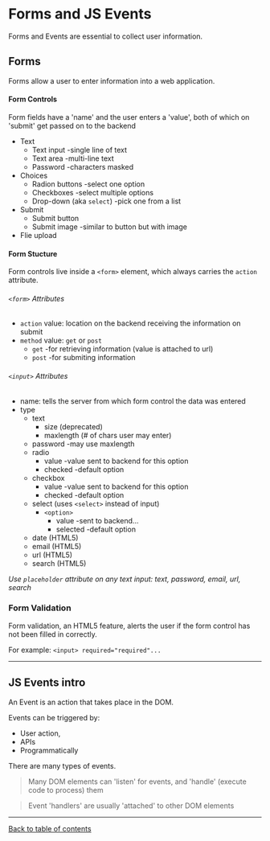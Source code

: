 # Forms and JS Events
Forms and Events are essential to collect user information.

## Forms
Forms allow a user to enter information into a web application.

#### Form Controls
Form fields have a 'name' and the user enters a 'value', both of which on 'submit' get passed on to the backend

- Text 
  - Text input -single line of text
  - Text area -multi-line text
  - Password -characters masked
- Choices
  - Radion buttons -select one option
  - Checkboxes -select multiple options
  - Drop-down (aka `select`) -pick one from a list
- Submit
  - Submit button
  - Submit image -similar to button but with image
- Flie upload

#### Form Stucture
Form controls live inside a `<form>` element, which always carries the `action` attribute.

###### `<form>` Attributes
- `action` value: location on the backend receiving the information on submit
- `method` value: `get` or `post`
  - `get` -for retrieving information (value is attached to url)
  - `post` -for submiting information

###### `<input>` Attributes
- name: tells the server from which form control the data was entered
- type
  - text
    - size (deprecated)
    - maxlength (# of chars user may enter)
  - password -may use maxlength
  - radio
    - value -value sent to backend for this option
    - checked -default option
  - checkbox
    - value -value sent to backend for this option
    - checked -default option
  - select (uses `<select>` instead of input)
    - `<option>`
      - value -sent to backend...
      - selected -default option
  - date (HTML5)
  - email (HTML5)
  - url (HTML5)
  - search (HTML5)

*Use `placeholder` attribute on any text input: text, password, email, url, search*

### Form Validation
Form validation, an HTML5 feature, alerts the user if the form control has not been filled in correctly.

For example: `<input> required="required"...`


---

## JS Events intro
An Event is an action that takes place in the DOM.

Events can be triggered by:
- User action,
- APIs
- Programmatically

There are many types of events.

>Many DOM elements can 'listen' for events, and
>'handle' (execute code to process) them

>Event 'handlers' are usually 'attached' to other DOM elements


---

[Back to table of contents](../README.md)
